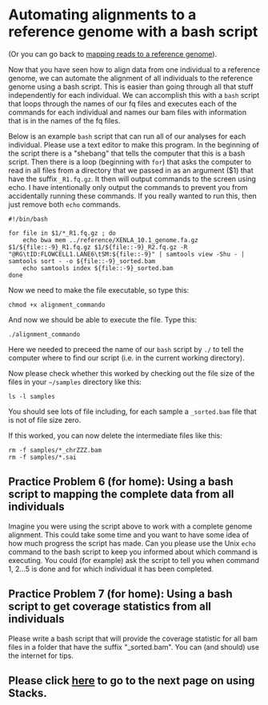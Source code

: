 # Automating alignments to a reference genome with a bash script

(Or you can go back to [mapping reads to a reference genome](https://github.com/evansbenj/BIO720/blob/master/2_Lecture_2_reference_genomes_and_read_mapping.md)).

Now that you have seen how to align data from one individual to a reference genome, we can automate the alignment of all individuals to the reference genome using a bash script. This is easier than going through all that stuff independently for each individual. We can accomplish this with a `bash` script that loops through the names of our fq files and executes each of the commands for each individual and names our bam files with information that is in the names of the fq files.

Below is an example `bash` script that can run all of our analyses for each individual.  Please use a text editor to make this program.  In the beginning of the script there is a "shebang" that tells the computer that this is a bash script. Then there is a loop (beginning with `for`) that asks the computer to read in all files from a directory that we passed in as an argument ($1) that have the suffix `_R1.fq.gz`. It then will output commands to the screen using echo. I have intentionally only output the commands to prevent you from accidentally running these commands. If you really wanted to run this, then just remove both `echo` commands.

```
#!/bin/bash                                                                    

for file in $1/*_R1.fq.gz ; do
    echo bwa mem ../reference/XENLA_10.1_genome.fa.gz $1/${file::-9}_R1.fq.gz $1/${file::-9}_R2.fq.gz -R "@RG\tID:FLOWCELL1.LANE6\tSM:${file::-9}" | samtools view -Shu - | samtools sort - -o ${file::-9}_sorted.bam
    echo samtools index ${file::-9}_sorted.bam
done

```


Now we need to make the file executable, so type this:

`chmod +x alignment_commando`

And now we should be able to execute the file.  Type this:

`./alignment_commando`

Here we needed to preceed the name of our `bash` script by `./` to tell the computer where to find our script (i.e. in the current working directory).

Now please check whether this worked by checking out the file size of the files in your `~/samples` directory like this:

`ls -l samples`

You should see lots of file including, for each sample a `_sorted.bam` file that is not of file size zero.

If this worked, you can now delete the intermediate files like this:

```
rm -f samples/*_chrZZZ.bam
rm -f samples/*.sai
```


##  Practice Problem 6 (for home): Using a bash script to mapping the complete data from all individuals

Imagine you were using the script above to work with a complete genome alignment.  This could take some time and you want to have some idea of how much progress the script has made.  Can you please use the Unix `echo` command to the bash script to keep you informed about which command is executing.  You could (for example) ask the script to tell you when command 1, 2...5 is done and for which individual it has been completed.

## Practice Problem 7 (for home): Using a bash script to get coverage statistics from all individuals

Please write a bash script that will provide the coverage statistic for all bam files in a folder that have the suffix "_sorted.bam".  You can (and should) use the internet for tips.

## Please click [here](https://github.com/evansbenj/BIO720/blob/master/4_Using_Stacks_to_analyze_your_bam_files.md) to go to the next page on using Stacks.
